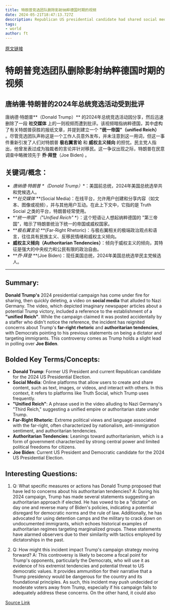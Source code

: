 ```yaml
---
title: 特朗普竞选团队删除影射纳粹德国时期的视频
date: 2024-05-21T18:47:13.727Z
description: Republican US presidential candidate had shared social media post saying he would establish ‘unified Reich’
tags: 
- world
author: ft
---
```


[原文链接](https://ft.com/content/73f695a8-6a26-41d4-97a7-43587784cef5)

# 特朗普竞选团队删除影射纳粹德国时期的视频

## 唐纳德·特朗普的2024年总统竞选活动受到批评

唐纳德·特朗普**（Donald Trump）** 的2024年总统竞选活动因分享，然后迅速删除了一段 **社交媒体** 上的一则视频而遭到批评。该视频暗指纳粹德国，其中虚构了有关特朗普获胜的报纸文章，并提到建立一个 **"统一帝国"（unified Reich）** 。尽管竞选团队声称这是一个工作人员意外发布，并未注意到这一用词，但这一事件重新引发了人们对特朗普 **极右翼言论** 和 **威权主义倾向** 的担忧。民主党人指出，他曾发表过成为独裁者的言论并针对移民。这一争议出现之际，特朗普在民意调查中略微领先于 **乔·拜登**（Joe Biden) 。

## 关键词/概念：

- **唐纳德·特朗普* *（Donald Trump）**：美国前总统，2024年美国总统选举共和党候选人。
- ***社交媒体* **(Social Media)：在线平台，允许用户创建和分享内容（如文本、图像或视频），并与其他用户互动。在此上下文中，它指的是 Truth Social 之类的平台，特朗普经常使用。
- **“统一帝国”（"Unified Reich"* *）：这个短语让人想起纳粹德国的 "第三帝国"，暗示了特朗普统治下统一的帝国或威权国家。
- ***极右翼言论* **(Far-Right Rhetoric)：与极右翼相关的极端政治观点和语言，往往具有民族主义、反移民情绪和威权主义倾向。
- **威权主义倾向（Authoritarian Tendencies）**：倾向于威权主义的倾向，其特征是强大的中央权力和公民有限的政治自由。
- ***乔·拜登* **(Joe Biden)：现任美国总统，2024年美国总统选举民主党候选人。
            


---

## Summary: 

**Donald Trump's** 2024 presidential campaign has come under fire for sharing, then quickly deleting, a video on **social media** that alluded to Nazi Germany. The video, which depicted imaginary newspaper articles about a potential Trump victory, included a reference to the establishment of a **"unified Reich"**. While the campaign claimed it was posted accidentally by a staffer who didn't notice the reference, the incident has reignited concerns about Trump's **far-right rhetoric** and **authoritarian tendencies**, with Democrats pointing to his previous statements on being a dictator and targeting immigrants. This controversy comes as Trump holds a slight lead in polling over **Joe Biden**. 

## Bolded Key Terms/Concepts: 

- **Donald Trump**: Former US President and current Republican candidate for the 2024 US Presidential Election. 
- **Social Media**: Online platforms that allow users to create and share content, such as text, images, or videos, and interact with others. In this context, it refers to platforms like Truth Social, which Trump uses frequently. 
- **"Unified Reich"**: A phrase used in the video alluding to Nazi Germany's "Third Reich," suggesting a unified empire or authoritarian state under Trump. 
- **Far-Right Rhetoric**: Extreme political views and language associated with the far-right, often characterized by nationalism, anti-immigration sentiment, and authoritarian tendencies. 
- **Authoritarian Tendencies**: Leanings toward authoritarianism, which is a form of government characterized by strong central power and limited political freedoms for citizens. 
- **Joe Biden**: Current US President and Democratic candidate for the 2024 US Presidential Election. 

## Interesting Questions: 

1. Q: What specific measures or actions has Donald Trump proposed that have led to concerns about his authoritarian tendencies? 
   A: During his 2024 campaign, Trump has made several statements suggesting an authoritarian approach if elected. He has vowed to be a "dictator" on day one and reverse many of Biden's policies, indicating a potential disregard for democratic norms and the rule of law. Additionally, he has advocated for using detention camps and the military to crack down on undocumented immigrants, which echoes historical examples of authoritarian regimes targeting marginalized groups. These statements have alarmed observers due to their similarity with tactics employed by dictatorships in the past. 

2. Q: How might this incident impact Trump's campaign strategy moving forward? 
   A: This controversy is likely to become a focal point for Trump's opponents, particularly the Democrats, who will use it as evidence of his extremist tendencies and potential threat to US democratic values. It provides ammunition for their narrative that a Trump presidency would be dangerous for the country and its foundational principles. As such, this incident may push undecided or moderate voters away from Trump, especially if his campaign fails to adequately address these concerns. On the other hand, it could also

[Source Link](https://ft.com/content/73f695a8-6a26-41d4-97a7-43587784cef5)

